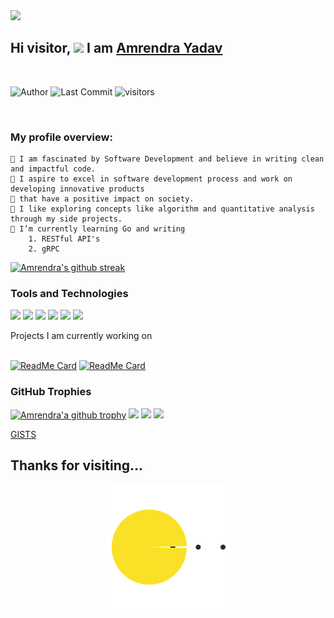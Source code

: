 <img src = "https://contrib.rocks/image?repo=amren1254/amren1254.github.io"/>

## Hi visitor, <img src="https://media.giphy.com/media/hvRJCLFzcasrR4ia7z/giphy.gif" width="25px"> I am [Amrendra Yadav](https://amren1254.github.io)
<br />

![Author](https://img.shields.io/badge/author-amren1254-green)
![Last Commit](https://img.shields.io/github/last-commit/amren1254/amren1254.github.io)
![visitors](https://visitor-badge.laobi.icu/badge?page_id=amren1254.amren1254) 

<!--![Profile views](https://gpvc.arturio.dev/amren1254)
![commits](https://img.shields.io/github/commit-activity/w/amren1254/amren1254?logo=Amrendra&logoColor=Green&style=plastic)-->
<br>

### My profile overview:
```
🌱 I am fascinated by Software Development and believe in writing clean and impactful code. 
🌱 I aspire to excel in software development process and work on developing innovative products
🌱 that have a positive impact on society.
🌱 I like exploring concepts like algorithm and quantitative analysis through my side projects.
🌱 I’m currently learning Go and writing
	1. RESTful API's
	2. gRPC
```
<!--
### GitHub Stats
![Amrendra's github stats](https://github-readme-stats.vercel.app/api?username=amren1254&show_icons=true&theme=blue-green&include_all_commits=true&count_private=true")
<img src="https://github-readme-stats-eight-theta.vercel.app/api/top-langs/?username=amren1254&layout=compact&langs_count=8&theme=blue-green" />-->
[![Amrendra's github streak](https://github-readme-streak-stats.herokuapp.com/?user=amren1254&theme=blue-green)](https://github.com/DenverCoder1/github-readme-streak-stats)

### Tools and Technologies
![](https://img.shields.io/badge/OS-Linux-informational?style=flat&logo=linux&logoColor=white&color=6aa6f8)
![](https://img.shields.io/badge/Editor-VS_Code-informational?style=flat&logo=visual-studio-code&logoColor=white&color=6aa6f8)
![](https://img.shields.io/badge/Code-Golang-informational?style=flat&logo=go&logoColor=white&color=6aa6f8)
![](https://img.shields.io/badge/Shell-Bash-informational?style=flat&logo=gnu-bash&logoColor=white&color=6aa6f8)
![](https://img.shields.io/badge/Tools-PostgreSQL-informational?style=flat&logo=postgresql&logoColor=white&color=6aa6f8)
![](https://img.shields.io/badge/Tools-Docker-informational?style=flat&logo=docker&logoColor=white&color=6aa6f8)

<summary>
  Projects I am currently working on
</summary>
<br />

[![ReadMe Card](https://github-readme-stats.vercel.app/api/pin/?username=amren1254&repo=go-tutorial)](https://github.com/amren1254/golang-tutorial)
[![ReadMe Card](https://github-readme-stats.vercel.app/api/pin/?username=amren1254&repo=net_banking)](https://github.com/amren1254/net_banking)

<!--<summary>
  Latest Gists
</summary>
<br />


[![ReadMe Card](https://github-readme-stats.vercel.app/api/pin/?username=amren1254&repo=go-tutorial)](https://gist.github.com/amren1254/golang-tutorial)
[![ReadMe Card](https://github-readme-stats.vercel.app/api/pin/?username=amren1254&repo=net_banking)](https://gist.github.com/amren1254/net_banking)
-->

### GitHub Trophies
[![Amrendra'a github trophy](https://github-profile-trophy.vercel.app/?username=amren1254&row=2)](https://github.com/amren1254/github-profile-trophy)
<a href="https://linkedin.com/in/amrendrayadav-1254"><img src="https://img.shields.io/badge/-Amrendra Yadav?style=flat&logo=Linkedin&logoColor=white"/></a>
<a href="mailto:y.amren00@gmail.com"><img src="https://img.shields.io/badge/-Amrendra Yadav?style=flat&logo=Gmail&logoColor=white"/></a>
<a href="https://instagram.com/drax125"><img src="https://img.shields.io/badge/-Amrendra Yadav?style=flat&logo=Instagram&logoColor=white"/></a>

[GISTS](https://gist.github.com/amren1254)

## Thanks for visiting...
<div align="center">
	<img src="https://raw.githubusercontent.com/amren1254/amren1254/master/pacman.svg?sanitize=true" width="200" height="200">
</div>

